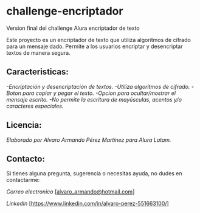 # challenge-encriptador
Version final del challenge Alura encriptador de texto

Este proyecto es un encriptador de texto que utiliza algoritmos de cifrado para un mensaje dado. Permite a los usuarios encriptar y desencriptar textos de manera segura.

## Caracteristicas:

*-Encriptación y desencriptación de textos.
-Utiliza algoritmos de cifrado.
-Boton para copiar y pegar el texto.
-Opcion para ocultar/mostrar el mensaje escrito.
-No permite la escritura de mayúsculas, acentos y/o caracteres especiales.*

## Licencia:

*Elaborado por Alvaro Armando Pérez Martínez para Alura Latam.*

## Contacto:

Si tienes alguna pregunta, sugerencia o necesitas ayuda, no dudes en contactarme:

*Correo electronico* [alvaro_armando@hotmail.com]

*LinkedIn* [https://www.linkedin.com/in/alvaro-perez-551663100/]
